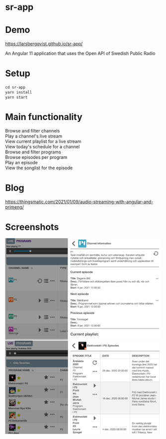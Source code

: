 # sr-app

# Demo

https://larsbergqvist.github.io/sr-app/
 
An Angular 11 application that uses the Open API of Swedish Public Radio

# Setup

```
cd sr-app
yarn install
yarn start

```
# Main functionality

Browse and filter channels  
Play a channel's live stream  
View current playlist for a live stream  
View today's schedule for a channel  
Browse and filter programs  
Browse episodes per program  
Play an episode  
View the songlist for the episode  

# Blog

https://thingsmatic.com/2021/01/09/audio-streaming-with-angular-and-primeng/

# Screenshots

![Alt text](https://github.com/LarsBergqvist/sr-app/blob/master/srapp_screen1.png?raw=true 'Wide screen')
![Alt text](https://github.com/LarsBergqvist/sr-app/blob/master/srapp_screen2.png?raw=true 'Narrow screen')
